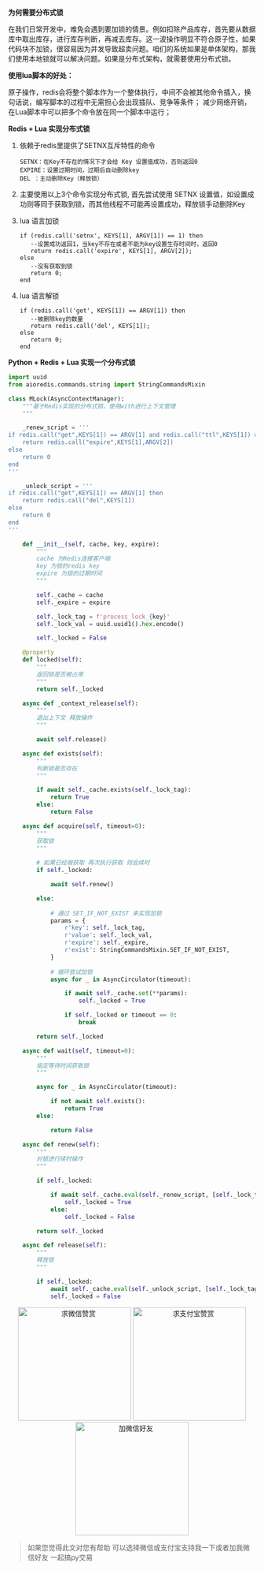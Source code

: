 **为何需要分布式锁**

在我们日常开发中，难免会遇到要加锁的情景。例如扣除产品库存，首先要从数据库中取出库存，进行库存判断，再减去库存。这一波操作明显不符合原子性，如果代码块不加锁，很容易因为并发导致超卖问题。咱们的系统如果是单体架构，那我们使用本地锁就可以解决问题。如果是分布式架构，就需要使用分布式锁。


**使用lua脚本的好处：**

原子操作，redis会将整个脚本作为一个整体执行，中间不会被其他命令插入，换句话说，编写脚本的过程中无需担心会出现插队、竞争等条件；
减少网络开销，在Lua脚本中可以把多个命令放在同一个脚本中运行；

**Redis + Lua 实现分布式锁**
1. 依赖于redis里提供了SETNX互斥特性的命令
    ```shell script
    SETNX：在Key不存在的情况下才会给 Key 设置值成功，否则返回0
    EXPIRE：设置过期时间，过期后自动删除key
    DEL ：主动删除Key（释放锁）
    ```
2. 主要使用以上3个命令实现分布式锁, 首先尝试使用 SETNX 设置值，如设置成功则等同于获取到锁，而其他线程不可能再设置成功，释放锁手动删除Key

3. lua 语言加锁
    ```shell script
    if (redis.call('setnx', KEYS[1], ARGV[1]) == 1) then
       --设置成功返回1，当key不存在或者不能为key设置生存时间时，返回0
       return redis.call('expire', KEYS[1], ARGV[2]);
    else
       --没有获取到锁
       return 0;
    end
    ```
   
4. lua 语言解锁
    ```shell script
    if (redis.call('get', KEYS[1]) == ARGV[1]) then
       --被删除key的数量
       return redis.call('del', KEYS[1]);
    else
       return 0;
    end
    ```
 
**Python + Redis + Lua 实现一个分布式锁**

```python
import uuid
from aioredis.commands.string import StringCommandsMixin

class MLock(AsyncContextManager):
    """基于Redis实现的分布式锁，使用with进行上下文管理
    """

    _renew_script = '''
if redis.call("get",KEYS[1]) == ARGV[1] and redis.call("ttl",KEYS[1]) > 0 then
    return redis.call("expire",KEYS[1],ARGV[2])
else
    return 0
end
'''

    _unlock_script = '''
if redis.call("get",KEYS[1]) == ARGV[1] then
    return redis.call("del",KEYS[1])
else
    return 0
end
'''

    def __init__(self, cache, key, expire):
        """
        cache 为Redis连接客户端
        key 为锁的redis key
        expire 为锁的过期时间
        """

        self._cache = cache
        self._expire = expire

        self._lock_tag = f'process_lock_{key}'
        self._lock_val = uuid.uuid1().hex.encode()

        self._locked = False

    @property
    def locked(self):
        """
        返回锁是否被占用
        """
        return self._locked

    async def _context_release(self):
        """
        退出上下文 释放操作
        """

        await self.release()

    async def exists(self):
        """
        判断锁是否存在
        """

        if await self._cache.exists(self._lock_tag):
            return True
        else:
            return False

    async def acquire(self, timeout=0):
        """
        获取锁
        """
        
        # 如果已经被获取 再次执行获取 则会续时
        if self._locked:

            await self.renew()

        else:
            
            # 通过 SET_IF_NOT_EXIST 来实现加锁
            params = {
                r'key': self._lock_tag,
                r'value': self._lock_val,
                r'expire': self._expire,
                r'exist': StringCommandsMixin.SET_IF_NOT_EXIST,
            }
            
            # 循环尝试加锁
            async for _ in AsyncCirculator(timeout):

                if await self._cache.set(**params):
                    self._locked = True

                if self._locked or timeout == 0:
                    break

        return self._locked

    async def wait(self, timeout=0):
        """
        指定等待时间获取锁
        """

        async for _ in AsyncCirculator(timeout):

            if not await self.exists():
                return True
        else:

            return False

    async def renew(self):
        """
        对锁进行续时操作
        """

        if self._locked:

            if await self._cache.eval(self._renew_script, [self._lock_tag], [self._lock_val, self._expire]):
                self._locked = True
            else:
                self._locked = False

        return self._locked

    async def release(self):
        """
        释放锁
        """

        if self._locked:
            await self._cache.eval(self._unlock_script, [self._lock_tag], [self._lock_val])
            self._locked = False

```


<div  style="text-align: center;">    
<img src="https://s1.ax1x.com/2020/06/25/NwjAbj.jpg" alt="求微信赞赏" border="0"  width="230" height="230" />
<img src="https://s1.ax1x.com/2020/06/25/NwjvyF.jpg" alt="求支付宝赞赏" border="0"  width="230" height="230"/>
<img src="https://s1.ax1x.com/2020/06/25/Nwv8l8.jpg" alt="加微信好友" border="0" width="230" height="230"/>
</div>

> 如果您觉得此文对您有帮助 可以选择微信或支付宝支持我一下或者加我微信好友 一起搞py交易

